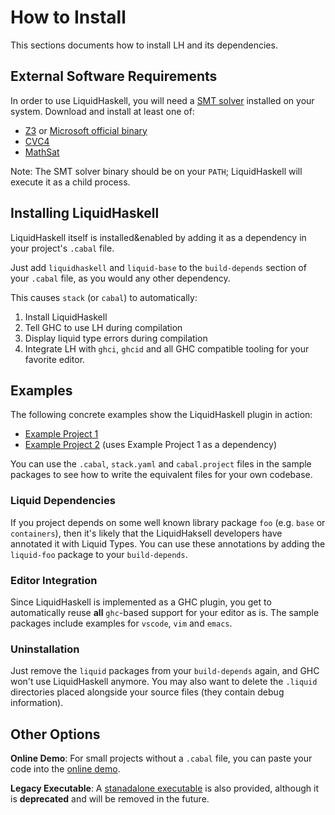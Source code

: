 # How to Install

This sections documents how to install LH and its dependencies.

## External Software Requirements

In order to use LiquidHaskell, you will need a [SMT solver](https://en.wikipedia.org/wiki/Satisfiability_modulo_theories)
installed on your system. Download and install at least one of:

* [Z3](https://github.com/Z3Prover/z3) or [Microsoft official binary](https://www.microsoft.com/en-us/download/details.aspx?id=52270)
* [CVC4](https://cvc4.github.io/)
* [MathSat](https://mathsat.fbk.eu/)

Note: The SMT solver binary should be on your `PATH`; LiquidHaskell will execute it as a child process.

## Installing LiquidHaskell

LiquidHaskell itself is installed&enabled by adding it as a dependency in your project's `.cabal` file.

Just add `liquidhaskell` and `liquid-base` to the `build-depends` section of your `.cabal` file, as you would any other dependency.

This causes `stack` (or `cabal`) to automatically:

1. Install LiquidHaskell
2. Tell GHC to use LH during compilation
3. Display liquid type errors during compilation
4. Integrate LH with `ghci`, `ghcid` and all GHC compatible tooling for your favorite editor.

## Examples

The following concrete examples show the LiquidHaskell plugin in action:

- [Example Project 1](https://github.com/ucsd-progsys/lh-plugin-demo)
- [Example Project 2](https://github.com/ucsd-progsys/lh-plugin-demo-client) (uses Example Project 1 as a dependency)

You can use the `.cabal`, `stack.yaml` and `cabal.project` files in the
sample packages to see how to write the equivalent files for your own
codebase.

### Liquid Dependencies

If you project depends on some well known library package `foo` (e.g. `base` or `containers`), then it's likely that the LiquidHaksell developers have annotated it with Liquid Types. You can use these annotations by adding the `liquid-foo` package to your `build-depends`.

### Editor Integration

Since LiquidHaskell is implemented as a GHC plugin, you get to automatically reuse **all** `ghc`-based support
for your editor as is. The sample packages include examples for `vscode`, `vim` and `emacs`.

### Uninstallation

Just remove the `liquid` packages from your `build-depends` again, and GHC won't use LiquidHaskell anymore.
You may also want to delete the `.liquid` directories placed alongside your source files (they contain debug information).

## Other Options

**Online Demo**: For small projects without a `.cabal` file, you can paste your code into the [online demo](http://goto.ucsd.edu:8090/index.html).

**Legacy Executable**: A [stanadalone executable](legacy.md) is also provided, although it is **deprecated** and will be removed in the future.
